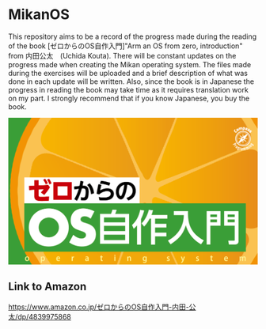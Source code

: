 # MikanOS

This repository aims to be a record of the progress made during the reading of the book [ゼロからのOS自作入門]"Arm an OS from zero, introduction" from 内田公太　(Uchida Kouta). There will be constant updates on the progress made when creating the Mikan operating system. The files made during the exercises will be uploaded and a brief description of what was done in each update will be written. Also, since the book is in Japanese the progress in reading the book may take time as it requires translation work on my part. I strongly recommend that if you know Japanese, you buy the book.

![](https://github.com/J-Pablo4/MikanOS/blob/master/mikanos_top.png?raw=true)

## Link to Amazon
https://www.amazon.co.jp/ゼロからのOS自作入門-内田-公太/dp/4839975868